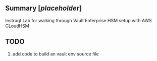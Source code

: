 ## Summary [*placeholder*]
Instruqt Lab for walking through Vault Enterprise HSM setup with AWS CLoudHSM

TODO
---
1. add code to build an vault env source file